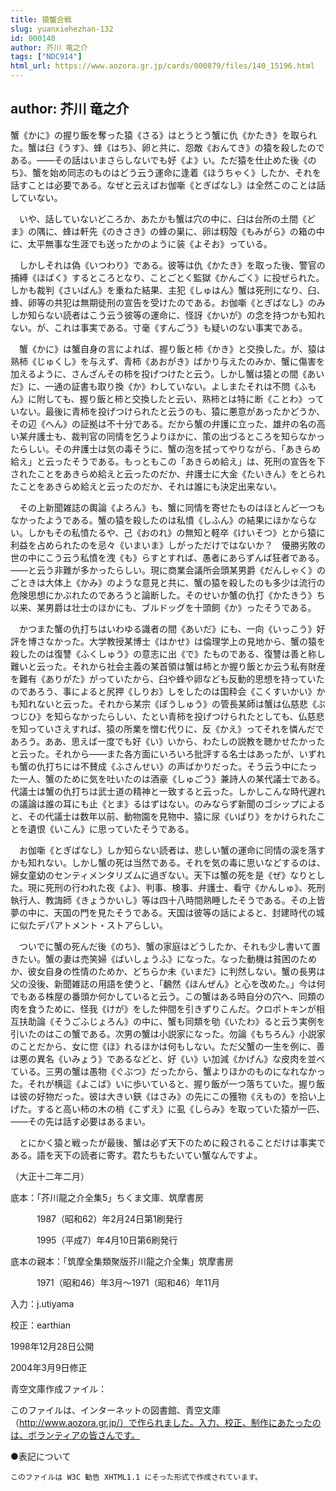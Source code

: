 ```yaml
---
title: 猿蟹合戦
slug: yuanxiehezhan-132
id: 000140
author: 芥川 竜之介
tags: ["NDC914"]
html_url: https://www.aozora.gr.jp/cards/000879/files/140_15196.html
---
```


## author: 芥川 竜之介

蟹《かに》の握り飯を奪った猿《さる》はとうとう蟹に仇《かたき》を取られた。蟹は臼《うす》、蜂《はち》、卵と共に、怨敵《おんてき》の猿を殺したのである。――その話はいまさらしないでも好《よ》い。ただ猿を仕止めた後《のち》、蟹を始め同志のものはどう云う運命に逢着《ほうちゃく》したか、それを話すことは必要である。なぜと云えばお伽噺《とぎばなし》は全然このことは話していない。

　いや、話していないどころか、あたかも蟹は穴の中に、臼は台所の土間《どま》の隅に、蜂は軒先《のきさき》の蜂の巣に、卵は籾殻《もみがら》の箱の中に、太平無事な生涯でも送ったかのように装《よそお》っている。

　しかしそれは偽《いつわり》である。彼等は仇《かたき》を取った後、警官の捕縛《ほばく》するところとなり、ことごとく監獄《かんごく》に投ぜられた。しかも裁判《さいばん》を重ねた結果、主犯《しゅはん》蟹は死刑になり、臼、蜂、卵等の共犯は無期徒刑の宣告を受けたのである。お伽噺《とぎばなし》のみしか知らない読者はこう云う彼等の運命に、怪訝《かいが》の念を持つかも知れない。が、これは事実である。寸毫《すんごう》も疑いのない事実である。

　蟹《かに》は蟹自身の言によれば、握り飯と柿《かき》と交換した。が、猿は熟柿《じゅくし》を与えず、青柿《あおがき》ばかり与えたのみか、蟹に傷害を加えるように、さんざんその柿を投げつけたと云う。しかし蟹は猿との間《あいだ》に、一通の証書も取り換《か》わしていない。よしまたそれは不問《ふもん》に附しても、握り飯と柿と交換したと云い、熟柿とは特に断《ことわ》っていない。最後に青柿を投げつけられたと云うのも、猿に悪意があったかどうか、その辺《へん》の証拠は不十分である。だから蟹の弁護に立った、雄弁の名の高い某弁護士も、裁判官の同情を乞うよりほかに、策の出づるところを知らなかったらしい。その弁護士は気の毒そうに、蟹の泡を拭ってやりながら、「あきらめ給え」と云ったそうである。もっともこの「あきらめ給え」は、死刑の宣告を下されたことをあきらめ給えと云ったのだか、弁護士に大金《たいきん》をとられたことをあきらめ給えと云ったのだか、それは誰にも決定出来ない。

　その上新聞雑誌の輿論《よろん》も、蟹に同情を寄せたものはほとんど一つもなかったようである。蟹の猿を殺したのは私憤《しふん》の結果にほかならない。しかもその私憤たるや、己《おのれ》の無知と軽卒《けいそつ》とから猿に利益を占められたのを忌々《いまいま》しがっただけではないか？　優勝劣敗の世の中にこう云う私憤を洩《も》らすとすれば、愚者にあらずんば狂者である。――と云う非難が多かったらしい。現に商業会議所会頭某男爵《だんしゃく》のごときは大体上《かみ》のような意見と共に、蟹の猿を殺したのも多少は流行の危険思想にかぶれたのであろうと論断した。そのせいか蟹の仇打《かたきう》ち以来、某男爵は壮士のほかにも、ブルドッグを十頭飼《か》ったそうである。

　かつまた蟹の仇打ちはいわゆる識者の間《あいだ》にも、一向《いっこう》好評を博さなかった。大学教授某博士《はかせ》は倫理学上の見地から、蟹の猿を殺したのは復讐《ふくしゅう》の意志に出《で》たものである、復讐は善と称し難いと云った。それから社会主義の某首領は蟹は柿とか握り飯とか云う私有財産を難有《ありがた》がっていたから、臼や蜂や卵なども反動的思想を持っていたのであろう、事によると尻押《しりお》しをしたのは国粋会《こくすいかい》かも知れないと云った。それから某宗《ぼうしゅう》の管長某師は蟹は仏慈悲《ぶつじひ》を知らなかったらしい、たとい青柿を投げつけられたとしても、仏慈悲を知っていさえすれば、猿の所業を憎む代りに、反《かえ》ってそれを憐んだであろう。ああ、思えば一度でも好《い》いから、わたしの説教を聴かせたかったと云った。それから――また各方面にいろいろ批評する名士はあったが、いずれも蟹の仇打ちには不賛成《ふさんせい》の声ばかりだった。そう云う中にたった一人、蟹のために気を吐いたのは酒豪《しゅごう》兼詩人の某代議士である。代議士は蟹の仇打ちは武士道の精神と一致すると云った。しかしこんな時代遅れの議論は誰の耳にも止《とま》るはずはない。のみならず新聞のゴシップによると、その代議士は数年以前、動物園を見物中、猿に尿《いばり》をかけられたことを遺恨《いこん》に思っていたそうである。

　お伽噺《とぎばなし》しか知らない読者は、悲しい蟹の運命に同情の涙を落すかも知れない。しかし蟹の死は当然である。それを気の毒に思いなどするのは、婦女童幼のセンティメンタリズムに過ぎない。天下は蟹の死を是《ぜ》なりとした。現に死刑の行われた夜《よ》、判事、検事、弁護士、看守《かんしゅ》、死刑執行人、教誨師《きょうかいし》等は四十八時間熟睡したそうである。その上皆夢の中に、天国の門を見たそうである。天国は彼等の話によると、封建時代の城に似たデパアトメント・ストアらしい。

　ついでに蟹の死んだ後《のち》、蟹の家庭はどうしたか、それも少し書いて置きたい。蟹の妻は売笑婦《ばいしょうふ》になった。なった動機は貧困のためか、彼女自身の性情のためか、どちらか未《いまだ》に判然しない。蟹の長男は父の没後、新聞雑誌の用語を使うと、「飜然《ほんぜん》と心を改めた。」今は何でもある株屋の番頭か何かしていると云う。この蟹はある時自分の穴へ、同類の肉を食うために、怪我《けが》をした仲間を引きずりこんだ。クロポトキンが相互扶助論《そうごふじょろん》の中に、蟹も同類を劬《いたわ》ると云う実例を引いたのはこの蟹である。次男の蟹は小説家になった。勿論《もちろん》小説家のことだから、女に惚《ほ》れるほかは何もしない。ただ父蟹の一生を例に、善は悪の異名《いみょう》であるなどと、好《い》い加減《かげん》な皮肉を並べている。三男の蟹は愚物《ぐぶつ》だったから、蟹よりほかのものになれなかった。それが横這《よこば》いに歩いていると、握り飯が一つ落ちていた。握り飯は彼の好物だった。彼は大きい鋏《はさみ》の先にこの獲物《えもの》を拾い上げた。すると高い柿の木の梢《こずえ》に虱《しらみ》を取っていた猿が一匹、――その先は話す必要はあるまい。

　とにかく猿と戦ったが最後、蟹は必ず天下のために殺されることだけは事実である。語を天下の読者に寄す。君たちもたいてい蟹なんですよ。

（大正十二年二月）













底本：「芥川龍之介全集5」ちくま文庫、筑摩書房


　　　1987（昭和62）年2月24日第1刷発行

　　　1995（平成7）年4月10日第6刷発行

底本の親本：「筑摩全集類聚版芥川龍之介全集」筑摩書房

　　　1971（昭和46）年3月～1971（昭和46）年11月

入力：j.utiyama

校正：earthian

1998年12月28日公開

2004年3月9日修正

青空文庫作成ファイル：

このファイルは、インターネットの図書館、青空文庫（http://www.aozora.gr.jp/）で作られました。入力、校正、制作にあたったのは、ボランティアの皆さんです。











●表記について


	このファイルは W3C 勧告 XHTML1.1 にそった形式で作成されています。